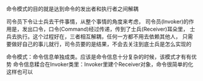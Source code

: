 命令模式的目的就是达到命令的发出者和执行者之间解耦


司令员下令让士兵去干件事情，从整个事情的角度来考虑，
司令员(Invoker)的作用是，发出口令，口令(Command)经过传递，传到了士兵(Receiver)耳朵里，
士兵去执行。这个过程好在，三者相互解耦，任何一方都不用去依赖其他人，
只需要做好自己的事儿就行，司令员要的是结果，不会去关注到底士兵是怎么实现的

命令模式：命令信息单独成类。应该是命令信息十分复杂的时候，该模式才有有优势
命令信息糅合在Invoker类里：Invoker里建个Receiver对象，命令很简单的化这样也可以